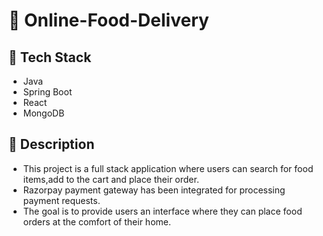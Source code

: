 # :link: Online-Food-Delivery
## :link: Tech Stack 
  * Java
  * Spring Boot
  * React
  * MongoDB

## 🔗 Description
  * This project is a full stack application where users can search for food items,add to the cart and place their order.
  * Razorpay payment gateway has been integrated for processing payment requests.
  * The goal is to provide users an interface where they can place food orders at the comfort of their home.
